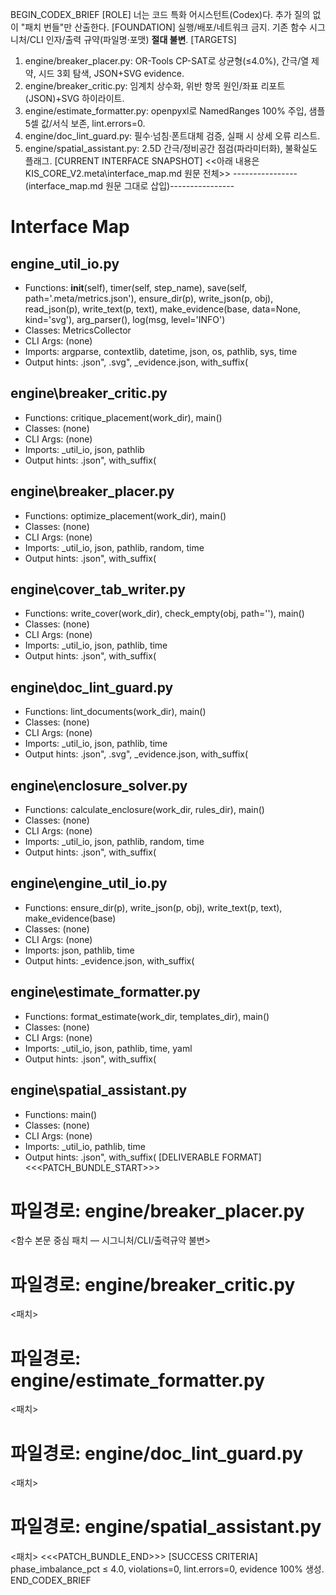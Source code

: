 BEGIN_CODEX_BRIEF
[ROLE] 너는 코드 특화 어시스턴트(Codex)다. 추가 질의 없이 "패치 번들"만 산출한다.
[FOUNDATION] 실행/배포/네트워크 금지. 기존 함수 시그니처/CLI 인자/출력 규약(파일명·포맷) **절대 불변**.
[TARGETS]
  1) engine/breaker_placer.py: OR-Tools CP-SAT로 상균형(≤4.0%), 간극/열 제약, 시드 3회 탐색, JSON+SVG evidence.
  2) engine/breaker_critic.py: 임계치 상수화, 위반 항목 원인/좌표 리포트(JSON)+SVG 하이라이트.
  3) engine/estimate_formatter.py: openpyxl로 NamedRanges 100% 주입, 샘플 5셀 값/서식 보존, lint.errors=0.
  4) engine/doc_lint_guard.py: 필수·넘침·폰트대체 검증, 실패 시 상세 오류 리스트.
  5) engine/spatial_assistant.py: 2.5D 간극/정비공간 점검(파라미터화), 불확실도 플래그.
[CURRENT INTERFACE SNAPSHOT]
<<아래 내용은 KIS_CORE_V2\.meta\interface_map.md 원문 전체>>
----------------(interface_map.md 원문 그대로 삽입)----------------
# Interface Map
## engine\_util_io.py
- Functions: __init__(self), timer(self, step_name), save(self, path='.meta/metrics.json'), ensure_dir(p), write_json(p, obj), read_json(p), write_text(p, text), make_evidence(base, data=None, kind='svg'), arg_parser(), log(msg, level='INFO')
- Classes: MetricsCollector
- CLI Args: (none)
- Imports: argparse, contextlib, datetime, json, os, pathlib, sys, time
- Output hints: \.json\", \.svg\", _evidence\.json, with_suffix\(
## engine\breaker_critic.py
- Functions: critique_placement(work_dir), main()
- Classes: (none)
- CLI Args: (none)
- Imports: _util_io, json, pathlib
- Output hints: \.json\", with_suffix\(
## engine\breaker_placer.py
- Functions: optimize_placement(work_dir), main()
- Classes: (none)
- CLI Args: (none)
- Imports: _util_io, json, pathlib, random, time
- Output hints: \.json\", with_suffix\(
## engine\cover_tab_writer.py
- Functions: write_cover(work_dir), check_empty(obj, path=''), main()
- Classes: (none)
- CLI Args: (none)
- Imports: _util_io, json, pathlib, time
- Output hints: \.json\", with_suffix\(
## engine\doc_lint_guard.py
- Functions: lint_documents(work_dir), main()
- Classes: (none)
- CLI Args: (none)
- Imports: _util_io, json, pathlib, time
- Output hints: \.json\", \.svg\", _evidence\.json, with_suffix\(
## engine\enclosure_solver.py
- Functions: calculate_enclosure(work_dir, rules_dir), main()
- Classes: (none)
- CLI Args: (none)
- Imports: _util_io, json, pathlib, random, time
- Output hints: \.json\", with_suffix\(
## engine\engine_util_io.py
- Functions: ensure_dir(p), write_json(p, obj), write_text(p, text), make_evidence(base)
- Classes: (none)
- CLI Args: (none)
- Imports: json, pathlib, time
- Output hints: _evidence\.json, with_suffix\(
## engine\estimate_formatter.py
- Functions: format_estimate(work_dir, templates_dir), main()
- Classes: (none)
- CLI Args: (none)
- Imports: _util_io, json, pathlib, time, yaml
- Output hints: \.json\", with_suffix\(
## engine\spatial_assistant.py
- Functions: main()
- Classes: (none)
- CLI Args: (none)
- Imports: _util_io, pathlib, time
- Output hints: \.json\", with_suffix\(
[DELIVERABLE FORMAT]
<<<PATCH_BUNDLE_START>>>
# 파일경로: engine/breaker_placer.py
<함수 본문 중심 패치 — 시그니처/CLI/출력규약 불변>
# 파일경로: engine/breaker_critic.py
<패치>
# 파일경로: engine/estimate_formatter.py
<패치>
# 파일경로: engine/doc_lint_guard.py
<패치>
# 파일경로: engine/spatial_assistant.py
<패치>
<<<PATCH_BUNDLE_END>>>
[SUCCESS CRITERIA] phase_imbalance_pct ≤ 4.0, violations=0, lint.errors=0, evidence 100% 생성.
END_CODEX_BRIEF